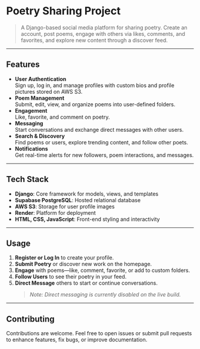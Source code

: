 # Poetry Sharing Project
> A Django-based social media platform for sharing poetry. Create an account, post poems, engage with others via likes, comments, and favorites, and explore new content through a discover feed.

---

## Features
- **User Authentication**  
  Sign up, log in, and manage profiles with custom bios and profile pictures stored on AWS S3.
- **Poem Management**  
  Submit, edit, view, and organize poems into user-defined folders.
- **Engagement**  
  Like, favorite, and comment on poetry.
- **Messaging**  
  Start conversations and exchange direct messages with other users.
- **Search & Discovery**  
  Find poems or users, explore trending content, and follow other poets.
- **Notifications**  
  Get real-time alerts for new followers, poem interactions, and messages.

---

## Tech Stack
- **Django**: Core framework for models, views, and templates  
- **Supabase PostgreSQL**: Hosted relational database  
- **AWS S3**: Storage for user profile images  
- **Render**: Platform for deployment  
- **HTML, CSS, JavaScript**: Front-end styling and interactivity  

---

## Usage
1. **Register or Log In** to create your profile.  
2. **Submit Poetry** or discover new work on the homepage.  
3. **Engage** with poems—like, comment, favorite, or add to custom folders.  
4. **Follow Users** to see their poetry in your feed.  
5. **Direct Message** others to start or continue conversations.  
   > *Note: Direct messaging is currently disabled on the live build.*

---

## Contributing
Contributions are welcome. Feel free to open issues or submit pull requests to enhance features, fix bugs, or improve documentation.
